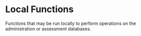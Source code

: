 # Local Functions

Functions that may be run locally to perform operations on the administration or assessment databases. 